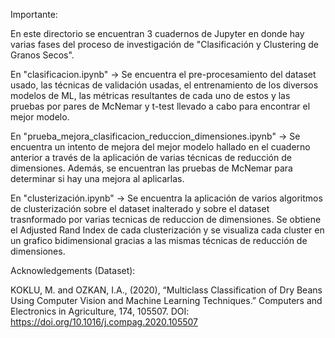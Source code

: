 Importante:

En este directorio se encuentran 3 cuadernos de Jupyter en donde hay varias fases del proceso de investigación de "Clasificación y Clustering de Granos Secos".

En "clasificacion.ipynb" -> Se encuentra el pre-procesamiento del dataset usado, las técnicas de validación usadas, el entrenamiento de los diversos modelos de ML, las métricas resultantes de cada uno de estos y las pruebas por pares de McNemar y t-test llevado a cabo para encontrar el mejor modelo.

En "prueba_mejora_clasificacion_reduccion_dimensiones.ipynb" -> Se encuentra un intento de mejora del mejor modelo hallado en el cuaderno anterior a través de la aplicación de varias técnicas de reducción de dimensiones. Además, se encuentran las pruebas de McNemar para determinar si hay una mejora al aplicarlas.

En "clusterización.ipynb" -> Se encuentra la aplicación de varios algoritmos de clusterización sobre el dataset inalterado y sobre el dataset trasnformado por varias tecnicas de reduccion de dimensiones. Se obtiene el Adjusted Rand Index de cada clusterización y se visualiza cada cluster en un grafico bidimensional gracias a las mismas técnicas de reducción de dimensiones.


Acknowledgements (Dataset):

KOKLU, M. and OZKAN, I.A., (2020), “Multiclass Classification of Dry Beans Using Computer Vision and Machine Learning Techniques.” Computers and Electronics in Agriculture, 174, 105507.
DOI: https://doi.org/10.1016/j.compag.2020.105507


